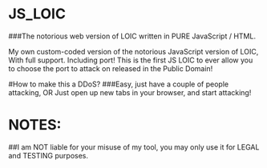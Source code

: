 # JS_LOIC
###The notorious web version of LOIC written in PURE JavaScript / HTML.


My own custom-coded version of the notorious JavaScript version of LOIC, With full support. Including port! This is the first JS LOIC to ever allow you to choose the port to attack on released in the Public Domain!

#How to make this a DDoS?
###Easy, just have a couple of people attacking, OR Just open up new tabs in your browser, and start attacking!

# NOTES:

##I am NOT liable for your misuse of my tool, you may only use it for LEGAL and TESTING purposes.
